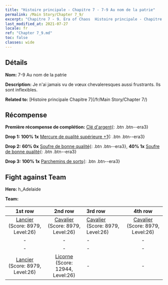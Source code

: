 ```yaml
---
title: "Histoire principale - Chapitre 7 - 7-9 Au nom de la patrie"
permalink: /Main Story/Chapter 7_9/
excerpt: "Chapitre 7 - 9. Era of Chaos  Histoire principale - Chapitre 7_9. 7-9 Au nom de la patrie"
last_modified_at: 2021-07-27
locale: fr
ref: "Chapter 7_9.md"
toc: false
classes: wide
---
```


## Détails

 **Nom:** 7-9 Au nom de la patrie

 **Description:** Je n'ai jamais vu de vœux chevaleresques aussi frustrants. Ils sont inflexibles.

 **Related to:** [Histoire principale Chapitre 7](/fr/Main Story/Chapter 7/)

## Récompense

 **Première récompense de complétion:** [Clé d'argent](/ItemsFR/con_693/){: .btn .btn--era3}

 **Drop 1:** **100% 1x** [Mercure de qualité supérieure +1](/ItemsFR/mat_21/){: .btn .btn--era3}

 **Drop 2:** **60% 0x** [Soufre de bonne qualité](/ItemsFR/mat_15/){: .btn .btn--era3}, **40% 1x** [Soufre de bonne qualité](/ItemsFR/mat_15/){: .btn .btn--era3}

 **Drop 3:** **100% 1x** [Parchemins de sorts](/ItemsFR/con_694/){: .btn .btn--era3}


## Fight against Team
 **Hero:** h_Adelaide

 **Team:**


  | 1st row | 2nd row | 3rd row | 4th row |
  |:----:|:----:|:----|:----:|
  | [Lancier](/fr/units/Pikeman/) (Score: 8979, Level:26)  | [Cavalier](/fr/units/Cavalier/) (Score: 8979, Level:26)  | [Cavalier](/fr/units/Cavalier/) (Score: 8979, Level:26)  | [Cavalier](/fr/units/Cavalier/) (Score: 8979, Level:26)  |
  | - | - | - | - |
  | - | - | - | - |
  | [Lancier](/fr/units/Pikeman/) (Score: 8979, Level:26)  | [Licorne](/fr/units/Unicorn/) (Score: 12944, Level:26)  | - | - |


